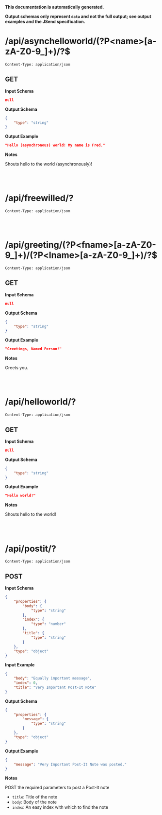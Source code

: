 **This documentation is automatically generated.**

**Output schemas only represent `data` and not the full output; see output examples and the JSend specification.**

# /api/asynchelloworld/\(?P\<name\>\[a\-zA\-Z0\-9\_\]\+\)/?$

    Content-Type: application/json

## GET


**Input Schema**
```json
null
```



**Output Schema**
```json
{
    "type": "string"
}
```


**Output Example**
```json
"Hello (asynchronous) world! My name is Fred."
```


**Notes**

Shouts hello to the world (asynchronously)!



<br>
<br>

# /api/freewilled/?

    Content-Type: application/json



<br>
<br>

# /api/greeting/\(?P\<fname\>\[a\-zA\-Z0\-9\_\]\+\)/\(?P\<lname\>\[a\-zA\-Z0\-9\_\]\+\)/?$

    Content-Type: application/json

## GET


**Input Schema**
```json
null
```



**Output Schema**
```json
{
    "type": "string"
}
```


**Output Example**
```json
"Greetings, Named Person!"
```


**Notes**

Greets you.



<br>
<br>

# /api/helloworld/?

    Content-Type: application/json

## GET


**Input Schema**
```json
null
```



**Output Schema**
```json
{
    "type": "string"
}
```


**Output Example**
```json
"Hello world!"
```


**Notes**

Shouts hello to the world!



<br>
<br>

# /api/postit/?

    Content-Type: application/json

## POST


**Input Schema**
```json
{
    "properties": {
        "body": {
            "type": "string"
        },
        "index": {
            "type": "number"
        },
        "title": {
            "type": "string"
        }
    },
    "type": "object"
}
```


**Input Example**
```json
{
    "body": "Equally important message",
    "index": 0,
    "title": "Very Important Post-It Note"
}
```


**Output Schema**
```json
{
    "properties": {
        "message": {
            "type": "string"
        }
    },
    "type": "object"
}
```


**Output Example**
```json
{
    "message": "Very Important Post-It Note was posted."
}
```


**Notes**

POST the required parameters to post a Post-It note

* `title`: Title of the note
* `body`: Body of the note
* `index`: An easy index with which to find the note


